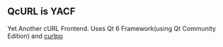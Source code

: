 ## QcURL is YACF

Yet Another cURL Frontend. Uses Qt 6 Framework(using Qt Community Edition) and [curlpp](https://curlpp.org/ 'C++ wrapper for libcURL')
